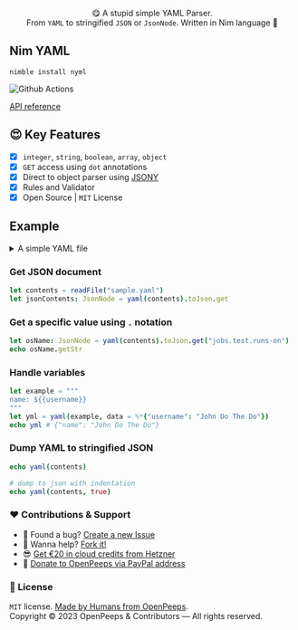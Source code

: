<p align="center">
    😋 A stupid simple YAML Parser.<br>From <code>YAML</code> to stringified <code>JSON</code> or <code>JsonNode</code>. Written in Nim language 👑
</p>

## Nim YAML

`nimble install nyml`

![Github Actions](https://github.com/openpeep/nyml/workflows/test/badge.svg)

[API reference](https://openpeep.github.io/nyml/)


## 😍 Key Features
- [x] `integer`, `string`, `boolean`, `array`, `object`
- [x] `GET` access using `dot` annotations
- [x] Direct to object parser using [JSONY](https://github.com/treeform/jsony)
- [x] Rules and Validator
- [x] Open Source | `MIT` License

## Example

<details>
  <summary>A simple YAML file</summary>

```yaml
name: test
on:
  push:
    paths-ignore:
      - LICENSE
      - README.*
  pull_request:
    paths-ignore:
      - LICENSE
      - README.*
jobs:
  test:
    runs-on: ubuntu-latest
    strategy:
      matrix:
        nim-version:
          - 'stable'
    steps:
      - uses: actions/checkout@v2
      - uses: jiro4989/setup-nim-action@v1
        with:
          nim-version: ${{ matrix.nim-version }}
          repo-token: ${{ secrets.GITHUB_TOKEN }}
      - run: nimble install -Y
      - run: nim --threads:on c -r src/tim.nim
      - run: nimble test

```

</details>

### Get JSON document
```nim
let contents = readFile("sample.yaml")
let jsonContents: JsonNode = yaml(contents).toJson.get
```

### Get a specific value using `.` notation
```nim
let osName: JsonNode = yaml(contents).toJson.get("jobs.test.runs-on")
echo osName.getStr
```

### Handle variables

```nim
let example = """
name: ${{username}}
"""
let yml = yaml(example, data = %*{"username": "John Do The Do"})
echo yml # {"name": "John Do The Do"}
```

### Dump YAML to stringified JSON
```nim
echo yaml(contents)

# dump to json with indentation
echo yaml(contents, true)

```

### ❤ Contributions & Support
- 🐛 Found a bug? [Create a new Issue](https://github.com/openpeeps/nyml/issues)
- 👋 Wanna help? [Fork it!](https://github.com/openpeeps/nyml/fork)
- 😎 [Get €20 in cloud credits from Hetzner](https://hetzner.cloud/?ref=Hm0mYGM9NxZ4)
- 🥰 [Donate to OpenPeeps via PayPal address](https://www.paypal.com/donate/?hosted_button_id=RJK3ZTDWPL55C)

### 🎩 License
`MIT` license. [Made by Humans from OpenPeeps](https://github.com/openpeeps).<br>
Copyright &copy; 2023 OpenPeeps & Contributors &mdash; All rights reserved.
